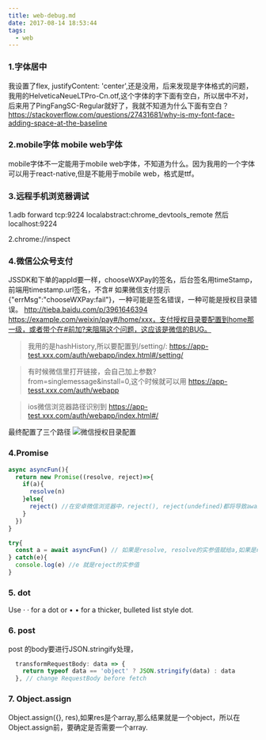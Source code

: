 ```yaml
---
title: web-debug.md
date: 2017-08-14 18:53:44
tags:
  - web
---
```


### 1.字体居中
我设置了flex, justifyContent: 'center',还是没用，后来发现是字体格式的问题，我用的HelveticaNeueLTPro-Cn.otf,这个字体的字下面有空白，所以居中不对，后来用了PingFangSC-Regular就好了，我就不知道为什么下面有空白？
https://stackoverflow.com/questions/27431681/why-is-my-font-face-adding-space-at-the-baseline

### 2.mobile字体 mobile web字体
mobile字体不一定能用于mobile web字体，不知道为什么。因为我用的一个字体可以用于react-native,但是不能用于mobile web，格式是ttf。

### 3.远程手机浏览器调试
1.adb forward tcp:9224 localabstract:chrome_devtools_remote
然后localhost:9224

2.chrome://inspect

### 4.微信公众号支付
JSSDK和下单的appId要一样，chooseWXPay的签名，后台签名用timeStamp，前端用timestamp.url签名，不含#
如果微信支付提示{"errMsg":"chooseWXPay:fail"}，一种可能是签名错误，一种可能是授权目录错误。
http://tieba.baidu.com/p/3961646394
https://example.com/weixin/pay#/home/xxx，支付授权目录要配置到home那一级，或者带个在#前加?来阻隔这个问题，这应该是微信的BUG。

> 我用的是hashHistory,所以要配置到/setting/:
https://app-test.xxx.com/auth/webapp/index.html#/setting/

> 有时候微信里打开链接，会自己加上参数?from=singlemessage&install=0,这个时候就可以用
https://app-tesst.xxx.com/auth/webapp

> ios微信浏览器路径识别到
https://app-test.xxx.com/auth/webapp/index.html#/

最终配置了三个路径
![微信授权目录配置](/images/wechat_pay.png)

### 4.Promise
``` js
async asyncFun(){
  return new Promise((resolve, reject)=>{
    if(a){
      resolve(n)
    }else{
      reject() //在安卓微信浏览器中，reject(), reject(undefined)都将导致await 等待，直至超时。这个应该是bug;reject(123)参数不为undeefined就可以。
    }
  })
}

try{
  const a = await asyncFun() // 如果是resolve, resolve的实参值赋给a,如果是reject,a为初始值
} catch(e){
  console.log(e) //e 就是reject的实参值
}
```

### 5. dot
Use &middot; · for a dot or &bull; • for a thicker, bulleted list style dot.

### 6. post
post 的body要进行JSON.stringify处理，   

``` js
  transformRequestBody: data => {
    return typeof data == 'object' ? JSON.stringify(data) : data
  }, // change RequestBody before fetch
```

### 7. Object.assign
Object.assign({}, res),如果res是个array,那么结果就是一个object，所以在Object.assign前，要确定是否需要一个array.